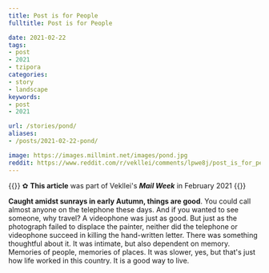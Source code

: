 ```yaml
---
title: Post is for People
fulltitle: Post is for People

date: 2021-02-22
tags:
- post
- 2021
- tzipora
categories:
- story
- landscape
keywords:
- post
- 2021

url: /stories/pond/
aliases:
- /posts/2021-02-22-pond/

image: https://images.millmint.net/images/pond.jpg
reddit: https://www.reddit.com/r/vekllei/comments/lpwe8j/post_is_for_people/
---
```


{{<hint>}}
✿ **This article** was part of Vekllei's ***Mail Week*** in February 2021
{{</hint>}}

**Caught amidst sunrays in early Autumn, things are good**. You could call almost anyone on the telephone these days. And if you wanted to see someone, why travel? A videophone was just as good. But just as the photograph failed to displace the painter, neither did the telephone or videophone succeed in killing the hand-written letter. There was something thoughtful about it. It was intimate, but also dependent on memory. Memories of people, memories of places. It was slower, yes, but that's just how life worked in this country. It is a good way to live.
